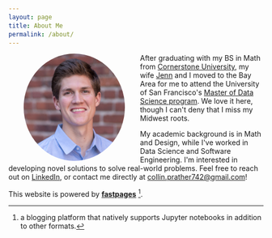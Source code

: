 ```yaml
---
layout: page
title: About Me
permalink: /about/
---
```


<!-- ![](../images/about/bio.jpg) -->

<style>
img { border-radius: 50%;
      margin: 0 30px; } 
// top and bottom 0, left and right 10px
</style>

<img src="../images/about/bio.jpg" align="left" width="200"/> 

After graduating with my BS in Math from [Cornerstone University](https://www.cornerstone.edu/), my wife [Jenn](https://www.linkedin.com/in/jennifer-prather/) and I moved to the Bay Area for me to attend the University of San Francisco's [Master of Data Science program](https://www.usfca.edu/arts-sciences/graduate-programs/data-science). We love it here, though I can't deny that I miss my Midwest roots. 

My academic background is in Math and Design, while I've worked in Data Science and Software Engineering. I'm interested in developing novel solutions to solve real-world problems. Feel free to reach out on [LinkedIn](https://www.linkedin.com/in/collin-prather/), or contact me directly at collin.prather742@gmail.com! 


This website is powered by **[fastpages](https://github.com/fastai/fastpages)** [^1].

[^1]:a blogging platform that natively supports Jupyter notebooks in addition to other formats.

